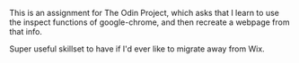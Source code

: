 This is an assignment for The Odin Project, which asks that I learn to use the inspect functions of google-chrome, and then recreate a webpage from that info. 

Super useful skillset to have if I'd ever like to migrate away from Wix. 